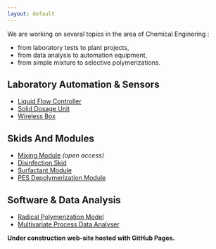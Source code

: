 ```yaml
---
layout: default
---
```


We are working on several topics in the area of Chemical Enginering : 
* from laboratory tests to plant projects,
* from data analysis to automation equipment,
* from simple mixture to selective polymerizations.

## Laboratory Automation & Sensors
* [Liquid Flow Controller](./liquid_flow.html)
* [Solid Dosage Unit](./solid_dosage.html)
* [Wireless Box](./wireless_box.html)

## Skids And Modules
* [Mixing Module](./mixing_module.html) *(open access)*
* [Disinfection Skid](./disinfection_skid.html)
* [Surfactant Module](./surfactant_module.html)
* [PES Depolymerization Module](./pes_depolymerization.html)

## Software & Data Analysis
* [Radical Polymerization Model](./polymerization_model.html)
* [Multivariate Process Data Analyser](./data_analyser.html)


**Under construction web-site hosted with GitHub Pages.**
